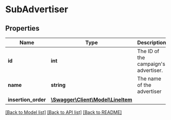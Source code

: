# SubAdvertiser

## Properties
Name | Type | Description | Notes
------------ | ------------- | ------------- | -------------
**id** | **int** | The ID of the campaign&#39;s advertiser. | [optional] [default to 20]
**name** | **string** | The name of the advertiser | [optional] [default to 'advertiser']
**insertion_order** | [**\Swagger\Client\Model\LineItem**](LineItem.md) |  | [optional] 

[[Back to Model list]](../README.md#documentation-for-models) [[Back to API list]](../README.md#documentation-for-api-endpoints) [[Back to README]](../README.md)


